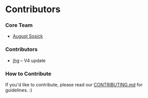 # Contributors

### Core Team
- [August Sosick](https://github.com/asosick)

### Contributors
- [jhg](https://github.com/jhg) – V4 update 

### How to Contribute
If you'd like to contribute, please read our [CONTRIBUTING.md](CONTRIBUTING.md) for guidelines. :)
